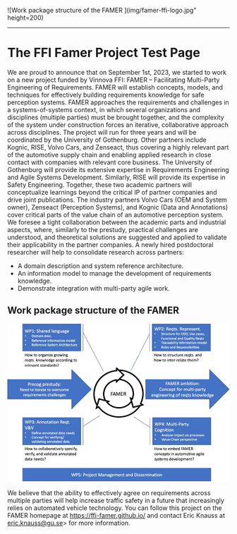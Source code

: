


![Work package structure of the FAMER ](img/famer-ffi-logo.jpg" height=200)

* * *


# The FFI Famer Project Test Page
We are proud to announce that on September 1st, 2023, we started to work on a new project funded by Vinnova FFI: FAMER – Facilitating Multi-Party Engineering of Requirements.
FAMER will establish concepts, models, and techniques for effectively building requirements knowledge for safe perception systems. FAMER approaches the requirements and challenges in a systems-of-systems context, in which several organizations and disciplines (multiple parties) must be brought together, and the complexity of the system under construction forces an iterative, collaborative approach across disciplines.
The project will run for three years and will be coordinated by the University of Gothenburg. Other partners include Kognic, RISE, Volvo Cars, and Zenseact, thus covering a highly relevant part of the automotive supply chain and enabling applied research in close contact with companies with relevant core business. The University of Gothenburg will provide its extensive expertise in Requirements Engineering and Agile Systems Development. Similarly, RISE will provide its expertise in Safety Engineering. Together, these two academic partners will conceptualize learnings beyond the critical IP of partner companies and drive joint publications. The industry partners Volvo Cars (OEM and System owner), Zenseact (Perception Systems), and Kognic (Data and Annotations) cover critical parts of the value chain of an automotive perception system. We foresee a tight collaboration between the academic parts and industrial aspects, where, similarly to the prestudy, practical challenges are understood, and theoretical solutions are suggested and applied to validate their applicability in the partner companies. A newly hired postdoctoral researcher will help to consolidate research across partners:

- A domain description and system reference architecture.
- An information model to manage the development of requirements knowledge.
- Demonstrate integration with multi-party agile work.




## Work package structure of the FAMER 

![Work package structure of the FAMER ](img/FAMER.jpg)







We believe that the ability to effectively agree on requirements across multiple parties will help increase traffic safety in a future that increasingly relies on automated vehicle technology. You can follow this project on the FAMER homepage at https://ffi-famer.github.io/ and contact Eric Knauss at eric.knauss@gu.se> for more information.
